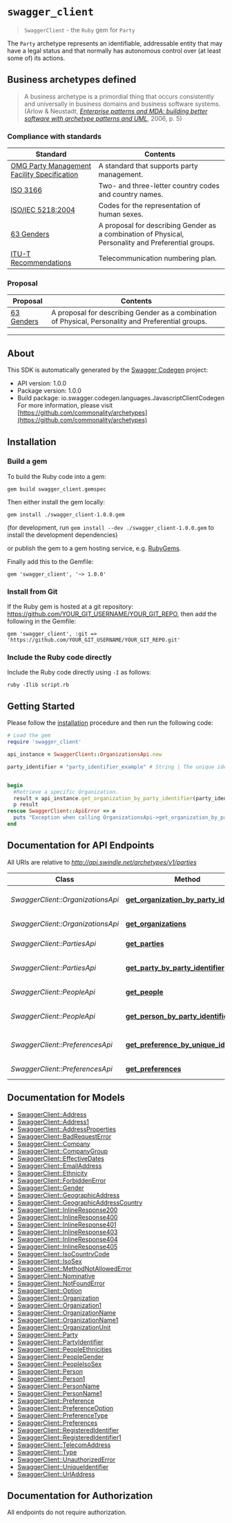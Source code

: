 # `swagger_client`

> `SwaggerClient` - the `Ruby` gem for `Party`

The `Party` archetype represents an identifiable, addressable entity that may have a legal status and that normally has autonomous control over (at least some of) its actions.

## Business archetypes defined

> A business archetype is a primordial thing that occurs consistently and universally in business domains and business software systems. (Arlow & Neustadt, [_Enterprise patterns and MDA: building better software with archetype patterns and UML_](https://www.amazon.com/Enterprise-Patterns-MDA-Building-Archetype/dp/032111230X), 2006, p. 5)

### Compliance with standards

<table>   <thead>     <tr><th>Standard</th><th>Contents</th></tr>   </thead>   <tfoot>   </tfoot>   <tbody>     <tr>       <td><a href=\"http://www.omg.org/spec/PARTY/1.0/PDF\">OMG Party Management Facility Specification</a></td>       <td>A standard that supports party management.</td>     </tr>     <tr>       <td><a href=\"https://www.iso.org/iso-3166-country-codes.html\">ISO 3166</a></td>       <td>Two- and three-letter country codes and country names.</td>     </tr>     <tr>       <td><a href=\"https://www.iso.org/standard/36266.html\">ISO/IEC 5218:2004</a></td>       <td>Codes for the representation of human sexes.</td>     </tr>     <tr>       <td><a href=\"https://apath.org/63-genders/\">63 Genders</a></td>       <td>A proposal for describing Gender as a combination of Physical, Personality and Preferential groups.</td>     </tr>     <tr>       <td><a href=\"http://www.itu.int/rec/T-REC-E.164/en\">ITU-T Recommendations</a></td>       <td>Telecommunication numbering plan.</td>     </tr>   </tbody> </table>

### Proposal

<table>   <thead>     <tr><th>Proposal</th><th>Contents</th></tr>   </thead>   <tfoot>   </tfoot>   <tbody>     <tr>       <td><a href=\"https://apath.org/63-genders/\">63 Genders</a></td>       <td>A proposal for describing Gender as a combination of Physical, Personality and Preferential groups.</td>     </tr>   </tbody> </table>

---

## About
This SDK is automatically generated by the [Swagger Codegen](https://github.com/swagger-api/swagger-codegen) project:

- API version: 1.0.0
- Package version: 1.0.0
- Build package: io.swagger.codegen.languages.JavascriptClientCodegen
For more information, please visit [https://github.com/commonality/archetypes](https://github.com/commonality/archetypes)

## Installation

### Build a gem

To build the Ruby code into a gem:

```shell
gem build swagger_client.gemspec
```

Then either install the gem locally:

```shell
gem install ./swagger_client-1.0.0.gem
```
(for development, run `gem install --dev ./swagger_client-1.0.0.gem` to install the development dependencies)

or publish the gem to a gem hosting service, e.g. [RubyGems](https://rubygems.org/).

Finally add this to the Gemfile:

    gem 'swagger_client', '~> 1.0.0'

### Install from Git

If the Ruby gem is hosted at a git repository: https://github.com/YOUR_GIT_USERNAME/YOUR_GIT_REPO, then add the following in the Gemfile:

    gem 'swagger_client', :git => 'https://github.com/YOUR_GIT_USERNAME/YOUR_GIT_REPO.git'

### Include the Ruby code directly

Include the Ruby code directly using `-I` as follows:

```shell
ruby -Ilib script.rb
```

## Getting Started

Please follow the [installation](#installation) procedure and then run the following code:
```ruby
# Load the gem
require 'swagger_client'

api_instance = SwaggerClient::OrganizationsApi.new

party_identifier = "party_identifier_example" # String | The unique identifier associated with an Organization.


begin
  #Retrieve a specific Organization.
  result = api_instance.get_organization_by_party_identifier(party_identifier)
  p result
rescue SwaggerClient::ApiError => e
  puts "Exception when calling OrganizationsApi->get_organization_by_party_identifier: #{e}"
end

```

## Documentation for API Endpoints

All URIs are relative to *http://api.swindle.net/archetypes/v1/parties*

Class | Method | HTTP request | Description
------------ | ------------- | ------------- | -------------
*SwaggerClient::OrganizationsApi* | [**get_organization_by_party_identifier**](docs/OrganizationsApi.md#get_organization_by_party_identifier) | **GET** /organizations/{party-identifier} | Retrieve a specific Organization.
*SwaggerClient::OrganizationsApi* | [**get_organizations**](docs/OrganizationsApi.md#get_organizations) | **GET** /organizations/ | Retrieve all Organizations.
*SwaggerClient::PartiesApi* | [**get_parties**](docs/PartiesApi.md#get_parties) | **GET** / | Retrieve all Parties.
*SwaggerClient::PartiesApi* | [**get_party_by_party_identifier**](docs/PartiesApi.md#get_party_by_party_identifier) | **GET** /{party-identifier} | Retrieve a specific Party entity.
*SwaggerClient::PeopleApi* | [**get_people**](docs/PeopleApi.md#get_people) | **GET** /people/ | Retrieve all People.
*SwaggerClient::PeopleApi* | [**get_person_by_party_identifier**](docs/PeopleApi.md#get_person_by_party_identifier) | **GET** /people/{party-identifier} | Retrieve a specific Person entity.
*SwaggerClient::PreferencesApi* | [**get_preference_by_unique_identifier**](docs/PreferencesApi.md#get_preference_by_unique_identifier) | **GET** /preferences/{unique-identifier} | Retrieve a specific Preference.
*SwaggerClient::PreferencesApi* | [**get_preferences**](docs/PreferencesApi.md#get_preferences) | **GET** /preferences/ | Retrieve all Preferences.


## Documentation for Models

 - [SwaggerClient::Address](docs/Address.md)
 - [SwaggerClient::Address1](docs/Address1.md)
 - [SwaggerClient::AddressProperties](docs/AddressProperties.md)
 - [SwaggerClient::BadRequestError](docs/BadRequestError.md)
 - [SwaggerClient::Company](docs/Company.md)
 - [SwaggerClient::CompanyGroup](docs/CompanyGroup.md)
 - [SwaggerClient::EffectiveDates](docs/EffectiveDates.md)
 - [SwaggerClient::EmailAddress](docs/EmailAddress.md)
 - [SwaggerClient::Ethnicity](docs/Ethnicity.md)
 - [SwaggerClient::ForbiddenError](docs/ForbiddenError.md)
 - [SwaggerClient::Gender](docs/Gender.md)
 - [SwaggerClient::GeographicAddress](docs/GeographicAddress.md)
 - [SwaggerClient::GeographicAddressCountry](docs/GeographicAddressCountry.md)
 - [SwaggerClient::InlineResponse200](docs/InlineResponse200.md)
 - [SwaggerClient::InlineResponse400](docs/InlineResponse400.md)
 - [SwaggerClient::InlineResponse401](docs/InlineResponse401.md)
 - [SwaggerClient::InlineResponse403](docs/InlineResponse403.md)
 - [SwaggerClient::InlineResponse404](docs/InlineResponse404.md)
 - [SwaggerClient::InlineResponse405](docs/InlineResponse405.md)
 - [SwaggerClient::IsoCountryCode](docs/IsoCountryCode.md)
 - [SwaggerClient::IsoSex](docs/IsoSex.md)
 - [SwaggerClient::MethodNotAllowedError](docs/MethodNotAllowedError.md)
 - [SwaggerClient::Nominative](docs/Nominative.md)
 - [SwaggerClient::NotFoundError](docs/NotFoundError.md)
 - [SwaggerClient::Option](docs/Option.md)
 - [SwaggerClient::Organization](docs/Organization.md)
 - [SwaggerClient::Organization1](docs/Organization1.md)
 - [SwaggerClient::OrganizationName](docs/OrganizationName.md)
 - [SwaggerClient::OrganizationName1](docs/OrganizationName1.md)
 - [SwaggerClient::OrganizationUnit](docs/OrganizationUnit.md)
 - [SwaggerClient::Party](docs/Party.md)
 - [SwaggerClient::PartyIdentifier](docs/PartyIdentifier.md)
 - [SwaggerClient::PeopleEthnicities](docs/PeopleEthnicities.md)
 - [SwaggerClient::PeopleGender](docs/PeopleGender.md)
 - [SwaggerClient::PeopleIsoSex](docs/PeopleIsoSex.md)
 - [SwaggerClient::Person](docs/Person.md)
 - [SwaggerClient::Person1](docs/Person1.md)
 - [SwaggerClient::PersonName](docs/PersonName.md)
 - [SwaggerClient::PersonName1](docs/PersonName1.md)
 - [SwaggerClient::Preference](docs/Preference.md)
 - [SwaggerClient::PreferenceOption](docs/PreferenceOption.md)
 - [SwaggerClient::PreferenceType](docs/PreferenceType.md)
 - [SwaggerClient::Preferences](docs/Preferences.md)
 - [SwaggerClient::RegisteredIdentifier](docs/RegisteredIdentifier.md)
 - [SwaggerClient::RegisteredIdentifier1](docs/RegisteredIdentifier1.md)
 - [SwaggerClient::TelecomAddress](docs/TelecomAddress.md)
 - [SwaggerClient::Type](docs/Type.md)
 - [SwaggerClient::UnauthorizedError](docs/UnauthorizedError.md)
 - [SwaggerClient::UniqueIdentifier](docs/UniqueIdentifier.md)
 - [SwaggerClient::UrlAddress](docs/UrlAddress.md)


## Documentation for Authorization

 All endpoints do not require authorization.
